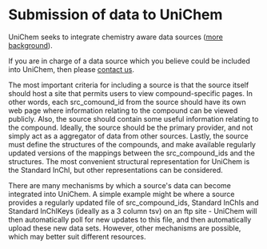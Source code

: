 # Submission of data to UniChem

UniChem seeks to integrate chemistry aware data sources \([more background](https://www.ebi.ac.uk/unichem/info/general)\).

If you are in charge of a data source which you believe could be included into UniChem, then please [contact us](https://www.ebi.ac.uk/unichem/info/gettingintouch).

The most important criteria for including a source is that the source itself should host a site that permits users to view compound-specific pages. In other words, each src\_comound\_id from the source should have its own web page where information relating to the compound can be viewed publicly. Also, the source should contain some useful information relating to the compound. Ideally, the source should be the primary provider, and not simply act as a aggregator of data from other sources. Lastly, the source must define the structures of the compounds, and make available regularly updated versions of the mappings between the src\_compound\_ids and the structures. The most convenient structural representation for UniChem is the Standard InChI, but other representations can be considered.

There are many mechanisms by which a source's data can become integrated into UniChem. A simple example might be where a source provides a regularly updated file of src\_compound\_ids, Standard InChIs and Standard InChIKeys \(ideally as a 3 column tsv\) on an ftp site - UniChem will then automatically poll for new updates to this file, and then automatically upload these new data sets. However, other mechanisms are possible, which may better suit different resources.

